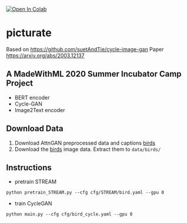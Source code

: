 

[![Open In Colab](https://colab.research.google.com/assets/colab-badge.svg)](https://colab.research.google.com/drive/1YkrdEw34m6Pfx2axJvDNsfzfcOJBOx-5?usp=sharing)

# picturate
Based on https://github.com/suetAndTie/cycle-image-gan
Paper https://arxiv.org/abs/2003.12137

## A MadeWithML 2020 Summer Incubator Camp Project
* BERT encoder
* Cycle-GAN
* Image2Text encoder

## Download Data
1. Download AttnGAN preprocessed data and captions [birds](https://drive.google.com/open?id=1O_LtUP9sch09QH3s_EBAgLEctBQ5JBSJ)
2. Download the [birds](http://www.vision.caltech.edu/visipedia/CUB-200-2011.html) image data. Extract them to `data/birds/`

## Instructions
* pretrain STREAM
```
python pretrain_STREAM.py --cfg cfg/STREAM/bird.yaml --gpu 0
```
* train CycleGAN
```
python main.py --cfg cfg/bird_cycle.yaml --gpu 0
```
